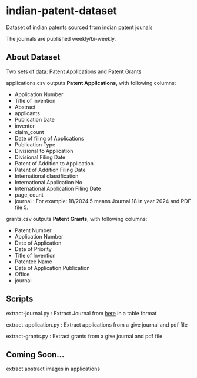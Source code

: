 # indian-patent-dataset
Dataset of indian patents sourced from indian patent [jounals](https://search.ipindia.gov.in/IPOJournal/Journal/Patent)

The journals are published weekly/bi-weekly.
## About Dataset
Two sets of data: Patent Applications and Patent Grants

applications.csv outputs **Patent Applications**, with following columns:
- Application Number
- Title of invention
- Abstract
- applicants
- Publication Date
- inventor
- claim_count
- Date of filing of Applications
- Publication Type
- Divisional to Application
- Divisional Filing Date
- Patent of Addition to Application
- Patent of Addition Filing Date
- International classification
- International Application No
- International Application Filing Date
- page_count
- journal : For example: 18/2024.5 means Journal 18 in year 2024 and PDF file 5.

grants.csv outputs **Patent Grants**, with following columns:
- Patent Number
- Application Number
- Date of Application
- Date of Priority
- Title of Invention
- Patentee Name
- Date of Application Publication
- Office
- journal

## Scripts
extract-journal.py : Extract Journal from [here](https://search.ipindia.gov.in/IPOJournal/Journal/Patent) in a table format

extract-application.py : Extract applications from a give journal and pdf file

extract-grants.py : Extract grants from a give journal and pdf file

## Coming Soon...
extract abstract images in applications
